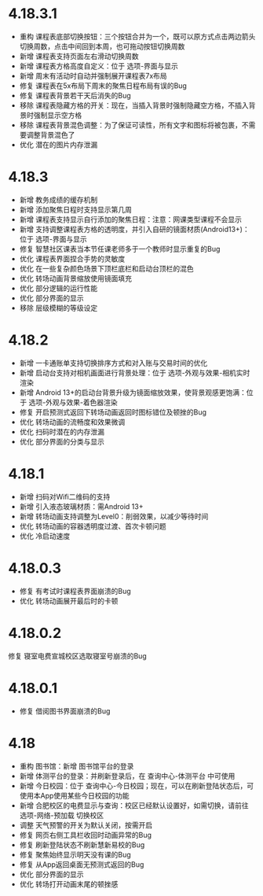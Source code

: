 # 4.18.3.1
- 重构 课程表底部切换按钮：三个按钮合并为一个，既可以原方式点击两边箭头切换周数，点击中间回到本周，也可拖动按钮切换周数 
- 新增 课程表支持页面左右滑动切换周数 
- 新增 课程表方格高度自定义：位于 选项-界面与显示 
- 新增 周末有活动时自动并强制展开课程表7x布局 
- 修复 课程表在5x布局下周末的聚焦日程布局有误的Bug 
- 修复 课程表背景若干天后消失的Bug 
- 移除 课程表隐藏方格的开关：现在，当插入背景时强制隐藏空方格，不插入背景时强制显示空方格 
- 移除 课程表背景混色调整：为了保证可读性，所有文字和图标将被包裹，不需要调整背景混色了 
- 优化 潜在的图片内存泄漏
# 4.18.3
- 新增 教务成绩的缓存机制 
- 新增 添加聚焦日程时支持显示第几周 
- 新增 课程表支持显示自行添加的聚焦日程：注意：网课类型课程不会显示 
- 新增 支持调整课程表方格的透明度，并引入自研的镜面材质(Android13+)：位于 选项-界面与显示 
- 修复 智慧社区课表当本节任课老师多于一个教师时显示重复的Bug 
- 优化 课程表界面捏合手势的灵敏度 
- 优化 在一些复杂颜色场景下顶栏底栏和启动台顶栏的混色 
- 优化 转场动画背景缩放使用镜面填充 
- 优化 部分逻辑的运行性能 
- 优化 部分界面的显示 
- 移除 层级模糊的等级设定
# 4.18.2
- 新增 一卡通账单支持切换排序方式和对入账与交易时间的优化 
- 新增 启动台支持对相机画面进行背景处理：位于 选项-外观与效果-相机实时渲染 
- 新增 Android 13+的启动台背景升级为镜面缩放效果，使背景观感更饱满：位于 选项-外观与效果-着色器渲染 
- 修复 开启预测式返回下转场动画返回时图标错位及顿挫的Bug 
- 优化 转场动画的流畅度和效果微调 
- 优化 扫码时潜在的内存泄漏 
- 优化 部分界面的分类与显示
# 4.18.1
- 新增 扫码对Wifi二维码的支持 
- 新增 引入液态玻璃材质：需Android 13+ 
- 新增 转场动画支持调整为Level0：削弱效果，以减少等待时间 
- 优化 转场动画的容器透明度过渡、首次卡顿问题 
- 优化 冷启动速度
# 4.18.0.3
- 修复 有考试时课程表界面崩溃的Bug
- 优化 转场动画展开最后时的卡顿
# 4.18.0.2
修复 寝室电费宣城校区选取寝室号崩溃的Bug
# 4.18.0.1
- 修复 借阅图书界面崩溃的Bug
# 4.18
- 重构 图书馆：新增 图书馆平台的登录 
- 新增 体测平台的登录：并刷新登录后，在 查询中心-体测平台 中可使用 
- 新增 今日校园：位于 查询中心-今日校园；现在，可以在刷新登陆状态后，可使用本App使用某些今日校园的功能 
- 新增 合肥校区的电费显示与查询：校区已经默认设置好，如需切换，请前往 选项-网络-预加载 切换校区 
- 调整 天气预警的开关为默认关闭，按需开启 
- 修复 网页右侧工具栏收回时动画异常的Bug 
- 修复 刷新登陆状态不刷新慧新易校的Bug 
- 修复 聚焦始终显示明天没有课的Bug 
- 修复 从App返回桌面无预测式返回的Bug 
- 优化 部分界面的显示 
- 优化 转场打开动画末尾的顿挫感